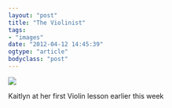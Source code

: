```yaml
---
layout: "post"
title: "The Violinist"
tags: 
- "images"
date: "2012-04-12 14:45:39"
ogtype: "article"
bodyclass: "post"
---
```


![](http://cdn.rogerstringer.com/media/voilin.jpg)

Kaitlyn at her first Violin lesson earlier this week